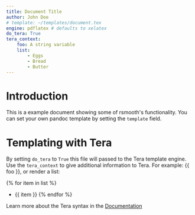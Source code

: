 ```yaml
---
title: Document Title
author: John Doe
# template: ~/templates/document.tex
engine: pdflatex # defaults to xelatex
do_tera: True
tera_context:
	foo: A string variable
	list:
		- Eggs
		- Bread
		- Butter
---
```


# Introduction

This is a example document showing some of rsmooth's functionality. You can set your own pandoc template by setting the `template` field.

# Templating with Tera

By setting `do_tera` to `True` this file will passed to the Tera template engine. Use the `tera_context` to give additional information to Tera. For example: {{ foo }}, or render a list:

{% for item in list %}
- {{ item }}
{% endfor %}

Learn more about the Tera syntax in the [Documentation](https://tera.netlify.app/docs/#templates)
